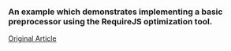 ### An example which demonstrates implementing a basic preprocessor using the RequireJS optimization tool.

[Original Article](http://www.ericfeminella.com/blog/2012/03/24/preprocessing-modules-with-requirejs-optimizer/)
